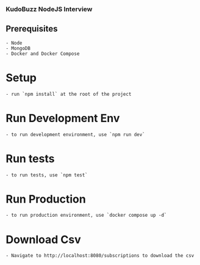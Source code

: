 ### KudoBuzz NodeJS Interview

## Prerequisites

    - Node
    - MongoDB
    - Docker and Docker Compose

# Setup

    - run `npm install` at the root of the project

# Run Development Env

    - to run development environment, use `npm run dev`

# Run tests

    - to run tests, use `npm test`

# Run Production

    - to run production environment, use `docker compose up -d`

# Download Csv

    - Navigate to http://localhost:8080/subscriptions to download the csv
